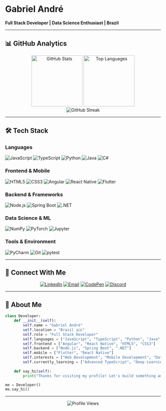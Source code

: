 # Gabriel André
**Full Stack Developer | Data Science Enthusiast | Brazil**

---

## 📊 GitHub Analytics

<div align="center">
  <img src="https://github-readme-stats.vercel.app/api?username=gabrielandre-math&show_icons=true&theme=dark&hide_border=true&include_all_commits=true&count_private=true" height="165" alt="GitHub Stats" />
  <img src="https://github-readme-stats.vercel.app/api/top-langs/?username=gabrielandre-math&theme=dark&hide_border=true&layout=compact&langs_count=8" height="165" alt="Top Languages" />
</div>

<div align="center">
  <img src="https://github-readme-streak-stats.herokuapp.com/?user=gabrielandre-math&theme=dark&hide_border=true" alt="GitHub Streak" />
</div>

---

## 🛠️ Tech Stack

### **Languages**
![JavaScript](https://img.shields.io/badge/JavaScript-323330?style=for-the-badge&logo=javascript&logoColor=F7DF1E)
![TypeScript](https://img.shields.io/badge/TypeScript-007ACC?style=for-the-badge&logo=typescript&logoColor=white)
![Python](https://img.shields.io/badge/Python-3776AB?style=for-the-badge&logo=python&logoColor=white)
![Java](https://img.shields.io/badge/Java-ED8B00?style=for-the-badge&logo=openjdk&logoColor=white)
![C#](https://img.shields.io/badge/C%23-239120?style=for-the-badge&logo=c-sharp&logoColor=white)

### **Frontend & Mobile**
![HTML5](https://img.shields.io/badge/HTML5-E34F26?style=for-the-badge&logo=html5&logoColor=white)
![CSS3](https://img.shields.io/badge/CSS3-1572B6?style=for-the-badge&logo=css3&logoColor=white)
![Angular](https://img.shields.io/badge/Angular-DD0031?style=for-the-badge&logo=angular&logoColor=white)
![React Native](https://img.shields.io/badge/React_Native-20232A?style=for-the-badge&logo=react&logoColor=61DAFB)
![Flutter](https://img.shields.io/badge/Flutter-02569B?style=for-the-badge&logo=flutter&logoColor=white)

### **Backend & Frameworks**
![Node.js](https://img.shields.io/badge/Node.js-43853D?style=for-the-badge&logo=node.js&logoColor=white)
![Spring Boot](https://img.shields.io/badge/Spring_Boot-6DB33F?style=for-the-badge&logo=spring-boot&logoColor=white)
![.NET](https://img.shields.io/badge/.NET-512BD4?style=for-the-badge&logo=dotnet&logoColor=white)

### **Data Science & ML**
![NumPy](https://img.shields.io/badge/NumPy-013243?style=for-the-badge&logo=numpy&logoColor=white)
![PyTorch](https://img.shields.io/badge/PyTorch-EE4C2C?style=for-the-badge&logo=pytorch&logoColor=white)
![Jupyter](https://img.shields.io/badge/Jupyter-F37626?style=for-the-badge&logo=jupyter&logoColor=white)

### **Tools & Environment**
![PyCharm](https://img.shields.io/badge/PyCharm-143?style=for-the-badge&logo=pycharm&logoColor=black&color=black&labelColor=green)
![Git](https://img.shields.io/badge/Git-F05032?style=for-the-badge&logo=git&logoColor=white)
![pytest](https://img.shields.io/badge/pytest-0A9EDC?style=for-the-badge&logo=pytest&logoColor=white)

---

## 🤝 Connect With Me

<div align="center">
  
[![LinkedIn](https://img.shields.io/badge/LinkedIn-0077B5?style=for-the-badge&logo=linkedin&logoColor=white)](https://www.linkedin.com/in/gabrielandredev/)
[![Email](https://img.shields.io/badge/Email-D14836?style=for-the-badge&logo=gmail&logoColor=white)](mailto:gabrieldevpyc@gmail.com)
[![CodePen](https://img.shields.io/badge/CodePen-000000?style=for-the-badge&logo=codepen&logoColor=white)](https://codepen.io/ANDREGABRIELS)
[![Discord](https://img.shields.io/badge/Discord-7289DA?style=for-the-badge&logo=discord&logoColor=white)](https://discord.gg/gandré)

</div>

---

## 🎯 About Me

```python
class Developer:
    def __init__(self):
        self.name = "Gabriel André"
        self.location = "Brazil 🇧🇷"
        self.role = "Full Stack Developer"
        self.languages = ["JavaScript", "TypeScript", "Python", "Java", "C#"]
        self.frontend = ["Angular", "React Native", "HTML5", "CSS3"]
        self.backend = ["Node.js", "Spring Boot", ".NET"]
        self.mobile = ["Flutter", "React Native"]
        self.interests = ["Web Development", "Mobile Development", "Data Science", "Machine Learning"]
        self.currently_learning = ["Advanced TypeScript", "Deep Learning", "Microservices"]
        
    def say_hi(self):
        print("Thanks for visiting my profile! Let's build something amazing together.")

me = Developer()
me.say_hi()
```

---

<div align="center">
  <img src="https://komarev.com/ghpvc/?username=gabrielandre-math&color=blue&style=flat-square&label=Profile+Views" alt="Profile Views" />
</div>
